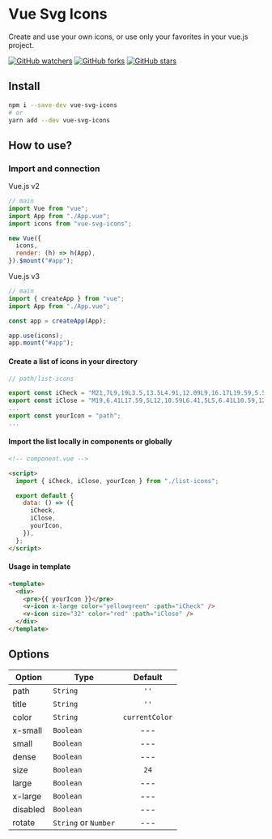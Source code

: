 # Vue Svg Icons

Create and use your own icons, or use only your favorites in your vue.js project.

[![GitHub watchers](https://img.shields.io/github/watchers/andrejsharapov/vue-svg-icons?style=social)][watchers]
[![GitHub forks](https://img.shields.io/github/forks/andrejsharapov/vue-svg-icons?style=social&)][forks]
[![GitHub stars](https://img.shields.io/github/stars/andrejsharapov/vue-svg-icons?style=social)][stars]

## Install

```bash
npm i --save-dev vue-svg-icons
# or
yarn add --dev vue-svg-icons
```

## How to use?

### Import and connection

Vue.js v2

```js
// main
import Vue from "vue";
import App from "./App.vue";
import icons from "vue-svg-icons";

new Vue({
  icons,
  render: (h) => h(App),
}).$mount("#app");
```

Vue.js v3

```js
// main
import { createApp } from "vue";
import App from "./App.vue";

const app = createApp(App);

app.use(icons);
app.mount("#app");
```

#### Create a list of icons in your directory

```js
// path/list-icons

export const iCheck = "M21,7L9,19L3.5,13.5L4.91,12.09L9,16.17L19.59,5.59L21,7Z";
export const iClose = "M19,6.41L17.59,5L12,10.59L6.41,5L5,6.41L10.59,12L5,17.59L6.41,19L12,13.41L17.59,19L19,17.59L13.41,12L19,6.41Z";
...
export const yourIcon = "path";
...
```

#### Import the list locally in components or globally

```html
<!-- component.vue -->

<script>
  import { iCheck, iClose, yourIcon } from "./list-icons";

  export default {
    data: () => ({
      iCheck,
      iClose,
      yourIcon,
    }),
  };
</script>
```

#### Usage in template

```html
<template>
  <div>
    <pre>{{ yourIcon }}</pre>
    <v-icon x-large color="yellowgreen" :path="iCheck" />
    <v-icon size="32" color="red" :path="iClose" />
  </div>
</template>
```

## Options

| Option   | Type                 |    Default     |
| -------- | -------------------- | :------------: |
| path     | `String`             |      `''`      |
| title    | `String`             |      `''`      |
| color    | `String`             | `currentColor` |
| x-small  | `Boolean`            |      ---       |
| small    | `Boolean`            |      ---       |
| dense    | `Boolean`            |      ---       |
| size     | `Boolean`            |      `24`      |
| large    | `Boolean`            |      ---       |
| x-large  | `Boolean`            |      ---       |
| disabled | `Boolean`            |      ---       |
| rotate   | `String` or `Number` |      ---       |

[watchers]: https://github.com/andrejsharapov/vue-svg-icons/watchers/
[forks]: https://github.com/andrejsharapov/vue-svg-icons/network/
[stars]: https://github.com/andrejsharapov/vue-svg-icons/stargazers/
